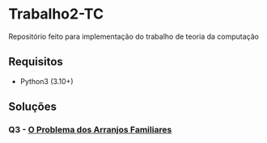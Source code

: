 # Trabalho2-TC
Repositório feito para implementação do trabalho de teoria da computação

## Requisitos

- Python3 (3.10+)

## Soluções

### Q3 - [O Problema dos Arranjos Familiares](src/https://github.com/wilvison/Trabalho2-TC/blob/main/transdutor%20finito)

<!-- Explicação resumida do problema -->
